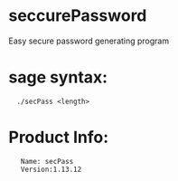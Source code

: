 seccurePassword
===============

Easy secure password generating program

sage syntax:
===============
   
      ./secPass <length>
    
     
Product Info:
=============
  
       Name: secPass
       Version:1.13.12
